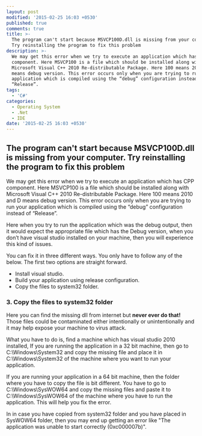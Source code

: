```yaml
---
layout: post
modified: '2015-02-25 16:03 +0530'
published: true
comments: true
title: >-
  The program can't start because MSVCP100D.dll is missing from your computer.
  Try reinstalling the program to fix this problem
description: >-
  We may get this error when we try to execute an application which has CPP
  component. Here MSVCP100 is a file which should be installed along with
  Microsoft Visual C++ 2010 Re-distributable Package. Here 100 means 2010 and D
  means debug version. This error occurs only when you are trying to run your
  application which is compiled using the “debug” configuration instead of
  “Release”.
tags:
  - 'C#'
categories:
  - Operating System
  - .Net
  - IDE
date: '2015-02-25 16:03 +0530'
---
```

## The program can't start because MSVCP100D.dll is missing from your computer. Try reinstalling the program to fix this problem

We may get this error when we try to execute an application which has CPP component. Here MSVCP100 is a file which should be installed along with Microsoft Visual C++ 2010 Re-distributable Package. Here 100 means 2010 and D means debug version. This error occurs only when you are trying to run your application which is compiled using the “debug” configuration instead of “Release”.

Here when you try to run the application which was the debug output, then it would expect the appropriate file which has the Debug version, when you don’t have visual studio installed on your machine, then you will experience this kind of issues.

You can fix it in three different ways. You only have to follow any of the below. The first two options are straight forward.

- Install visual studio.
- Build your application using release configuration.
- Copy the files to system32 folder.

### 3. Copy the files to system32 folder
Here you can find the missing dll from internet but **never ever do that!** Those files could be contaminated either intentionally or unintentionally and it may help expose your machine to virus attack.

What you have to do is, find a machine which has visual studio 2010 installed, If you are running the application in a 32 bit machine, then go to C:\Windows\System32 and copy the missing file and place it in C:\Windows\System32 of the machine where you want to run your application.

If you are running your application in a 64 bit machine, then the folder where you have to copy the file is bit different. You have to go to C:\Windows\SysWOW64 and copy the missing files and paste it to C:\Windows\SysWOW64 of the machine where you have to run the application. This will help you fix the error.

In in case you have copied from system32 folder and you have placed in SysWOW64 folder, then you may end up getting an error like "The application was unable to start correctly (0xc000007b)".
